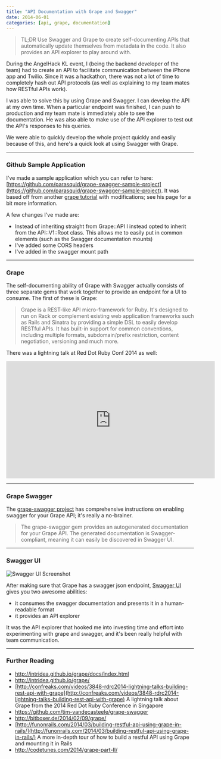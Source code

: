 ```yaml
---
title: "API Documentation with Grape and Swagger"
date: 2014-06-01
categories: [api, grape, documentation]
---
```

> TL;DR
> Use Swagger and Grape to create self-documenting APIs that automatically update themselves from metadata in the code. It also provides an API explorer to play around with.

During the AngelHack KL event, I (being the backend developer of the team) had to create an API to facilitate communication between the iPhone app and Twilio. Since it was a hackathon, there was not a lot of time to completely hash out API protocols (as well as explaining to my team mates how RESTful APIs work).

I was able to solve this by using Grape and Swagger. I can develop the API at my own time. When a particular endpoint was finished, I can push to production and my team mate is immediately able to see the documentation. He was also able to make use of the API explorer to test out the API's responses to his queries.

We were able to quickly develop the whole project quickly and easily because of this, and here's a quick look at using Swagger with Grape.

<!--more-->

----------------

### Github Sample Application ###

I've made a sample application which you can refer to here: [https://github.com/parasquid/grape-swagger-sample-project](https://github.com/parasquid/grape-swagger-sample-project). It was based off from another [grape tutorial](http://funonrails.com/2014/03/building-restful-api-using-grape-in-rails/) with modifications; see his page for a bit more information.

A few changes I've made are:

* Instead of inheriting straight from Grape::API I instead opted to inherit from the API::V1::Root class. This allows me to easily put in common elements (such as the Swagger documentation mounts)
* I've added some CORS headers
* I've added in the swagger mount path

----------------

### Grape ###

The self-documenting ability of Grape with Swagger actually consists of three separate gems that work together to provide an endpoint for a UI to consume. The first of these is Grape:

> Grape is a REST-like API micro-framework for Ruby. It's designed to run on Rack or complement existing web application frameworks such as Rails and Sinatra by providing a simple DSL to easily develop RESTful APIs. It has built-in support for common conventions, including multiple formats, subdomain/prefix restriction, content negotiation, versioning and much more.

There was a lightning talk at Red Dot Ruby Conf 2014 as well:

<div class="youtube-player">
<iframe width="560" height="315" src="https://www.youtube.com/embed/lNXa-fjTroE" frameborder="0" allowfullscreen></iframe>
</div>

----------------

### Grape Swagger ###

The [grape-swagger project](https://github.com/tim-vandecasteele/grape-swagger) has comprehensive instructions on enabling swagger for your Grape API; it's really a no-brainer.

> The grape-swagger gem provides an autogenerated documentation for your Grape API. The generated documentation is Swagger-compliant, meaning it can easily be discovered in Swagger UI.

----------------

### Swagger UI ###

![Swagger UI Screenshot](https://raw.githubusercontent.com/tim-vandecasteele/grape-swagger/master/test/splines.png)

After making sure that Grape has a swagger json endpoint, [Swagger UI](https://github.com/wordnik/swagger-ui) gives you two awesome abilities:

* it consumes the swagger documentation and presents it in a human-readable format
* it provides an API explorer

It was the API explorer that hooked me into investing time and effort into experimenting with grape and swagger, and it's been really helpful with team communication.

----------------

### Further Reading ###

* http://intridea.github.io/grape/docs/index.html
* http://intridea.github.io/grape/
* [http://confreaks.com/videos/3848-rdrc2014-lightning-talks-building-rest-api-with-grape](http://confreaks.com/videos/3848-rdrc2014-lightning-talks-building-rest-api-with-grape) A lightning talk about Grape from the 2014 Red Dot Ruby Conference in Singapore
* https://github.com/tim-vandecasteele/grape-swagger
* http://bitboxer.de/2014/02/09/grape/
* [http://funonrails.com/2014/03/building-restful-api-using-grape-in-rails/](http://funonrails.com/2014/03/building-restful-api-using-grape-in-rails/) A more in-depth tour of how to build a restful API using Grape and mounting it in Rails
* http://codetunes.com/2014/grape-part-II/
